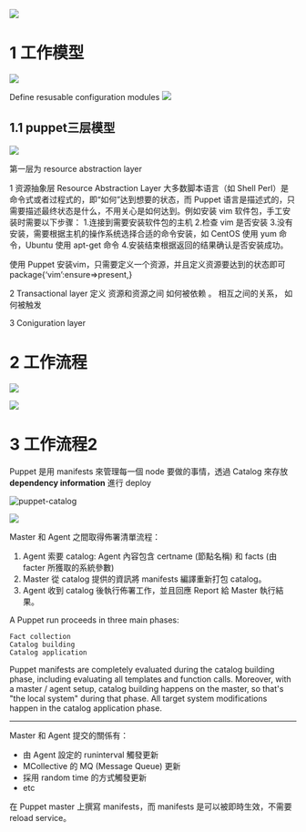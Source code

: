 

![](image/Pasted%20image%2020231215204820.png)

# 1 工作模型 


![](image/Pasted%20image%2020231215204913.png)

Define resusable configuration modules 
![](image/Pasted%20image%2020231215204926.png)


## 1.1 puppet三层模型


![](image/Pasted%20image%2020231215204947.png)


第一层为 resource abstraction layer 

1 资源抽象层 Resource Abstraction Layer 
大多数脚本语言（如 Shell Perl）是命令式或者过程式的，即“如何”达到想要的状态，而 Puppet 语言是描述式的，只需要描述最终状态是什么，不用关心是如何达到。例如安装 vim 软件包，手工安装时需要以下步骤：
1.连接到需要安装软件包的主机
2.检查 vim 是否安装
3.没有安装，需要根据主机的操作系统选择合适的命令安装，如 CentOS 使用 yum 命令，Ubuntu 使用 apt-get 命令
4.安装结束根据返回的结果确认是否安装成功。

  使用 Puppet 安装vim，只需要定义一个资源，并且定义资源要达到的状态即可
  package{‘vim’:ensure=>present,}


2 Transactional layer
定义 资源和资源之间 如何被依赖 。 相互之间的关系， 如何被触发


3 Coniguration layer 


# 2 工作流程 


![](image/Pasted%20image%2020231215205153.png)

![](image/Pasted%20image%2020231215205157.png)

# 3 工作流程2

Puppet 是用 manifests 來管理每一個 node 要做的事情，透過 Catalog 來存放 **dependency information** 進行 deploy

![puppet-catalog](06_01_Syntax_And_Settings_Puppet_Language/images/puppet-catalog.png)


![](06_01_Syntax_And_Settings_Puppet_Language/images/Pasted%20image%2020231211231801.png)

Master 和 Agent 之間取得佈署清單流程：

1. Agent 索要 catalog:  Agent 內容包含 certname (節點名稱) 和 facts (由 facter  所獲取的系統參數)
1. Master 從 catalog 提供的資訊將 manifests 編譯重新打包 catalog。
1. Agent 收到 catalog 後執行佈署工作，並且回應 Report 給 Master 執行結果。

A Puppet run proceeds in three main phases:

    Fact collection
    Catalog building
    Catalog application

Puppet manifests are completely evaluated during the catalog building phase, including evaluating all templates and function calls. Moreover, with a master / agent setup, catalog building happens on the master, so that's "the local system" during that phase. All target system modifications happen in the catalog application phase.

----

Master 和 Agent 提交的關係有：

- 由 Agent 設定的 runinterval 觸發更新
- MCollective 的 MQ (Message Queue) 更新
- 採用 random time 的方式觸發更新
- etc

在 Puppet master 上撰寫 manifests，而 manifests 是可以被即時生效，不需要 reload service。
